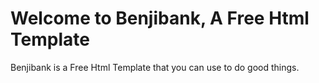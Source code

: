 # Welcome to Benjibank, A Free Html Template
Benjibank is a Free Html Template that you can use to do good things.
